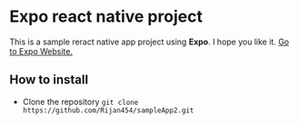 # Expo react native project
This is a sample reract native app project using **Expo**. I hope you like it.
[Go to Expo Website.](https://docs.expo.dev)
## How to install
- Clone the repository
`
git clone https://github.com/Rijan454/sampleApp2.git
`
